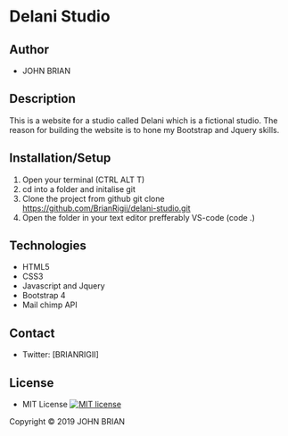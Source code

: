 # Delani Studio

## Author

- JOHN BRIAN

## Description

This is a website for a studio called Delani which is a fictional studio. The reason for building the website is to hone my Bootstrap and Jquery skills.

## Installation/Setup

1. Open your terminal (CTRL ALT T)
2. cd into a folder and initalise git
3. Clone the project from github git clone https://github.com/BrianRigii/delani-studio.git
4. Open the folder in your text editor prefferably VS-code (code .)

## Technologies

- HTML5
- CSS3
- Javascript and Jquery
- Bootstrap 4
- Mail chimp API

## Contact

- Twitter: [BRIANRIGII]

## License

- MIT License [![MIT license](http://img.shields.io/badge/license-MIT-brightgreen.svg)](http://opensource.org/licenses/MIT)

Copyright &copy; 2019 JOHN BRIAN 
